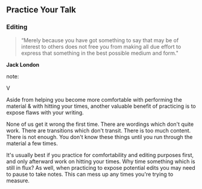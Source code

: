 ## Practice Your Talk

### Editing

> “Merely because you have got something to say that may be of interest to others does not free you from making all due effort to express that something in the best possible medium and form."

__Jack London__

note:

V

Aside from helping you become more comfortable with performing the material & with hitting your times, another valuable benefit of practicing is to expose flaws with your writing.

None of us get it wrong the first time. There are wordings which don't quite work. There are transitions which don't transit. There is too much content. There is not enough. You don't know these things until you run through the material a few times.

It's usually best if you practice for comfortability and editing purposes first, and only afterward work on hitting your times. Why time something which is still in flux? As well, when practicing to expose potential edits you may need to pause to take notes. This can mess up any times you're trying to measure.
